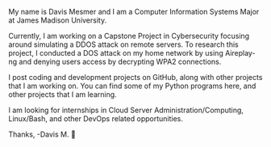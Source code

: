 My name is Davis Mesmer and I am a Computer Information Systems Major at James Madison University.

Currently, I am working on a Capstone Project in Cybersecurity focusing around simulating a DDOS attack on remote servers.
To research this project, I conducted a DOS attack on my home network by using Aireplay-ng and denying users access by decrypting WPA2 connections.

I post coding and development projects on GitHub, along with other projects that I am working on. 
You can find some of my Python programs here, and other projects that I am learning.

I am looking for internships in Cloud Server Administration/Computing, Linux/Bash, and other DevOps related opportunities.

Thanks,
-Davis M. 🙂
